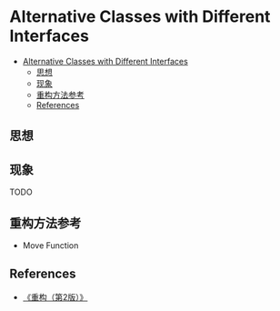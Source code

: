 # Alternative Classes with Different Interfaces


<!-- TOC -->

- [Alternative Classes with Different Interfaces](#alternative-classes-with-different-interfaces)
    - [思想](#思想)
    - [现象](#现象)
    - [重构方法参考](#重构方法参考)
    - [References](#references)

<!-- /TOC -->


## 思想


## 现象
TODO


## 重构方法参考
* Move Function

## References
* [《重构（第2版）》](https://book.douban.com/subject/33400354/)
